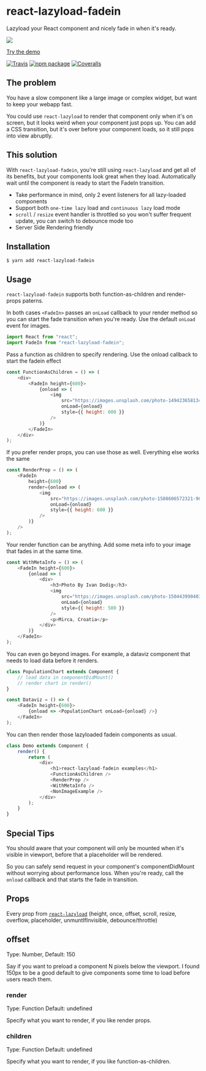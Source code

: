 # react-lazyload-fadein

Lazyload your React component and nicely fade in when it's ready.

[![](https://i.imgur.com/a/Lqb2m.gif)](https://react-lazyload-fadein.now.sh/)

[Try the demo](https://react-lazyload-fadein.now.sh/)

[![Travis][build-badge]][build]
[![npm package][npm-badge]][npm]
[![Coveralls][coveralls-badge]][coveralls]

[build-badge]: https://img.shields.io/travis/user/repo/master.png?style=flat-square
[build]: https://travis-ci.org/user/repo
[npm-badge]: https://img.shields.io/npm/v/npm-package.png?style=flat-square
[npm]: https://www.npmjs.org/package/npm-package
[coveralls-badge]: https://img.shields.io/coveralls/user/repo/master.png?style=flat-square
[coveralls]: https://coveralls.io/github/user/repo

## The problem

You have a slow component like a large image or complex widget, but want to keep your webapp fast.

You could use `react-lazyload` to render that component only when it's on screen, but it looks weird when your component just pops up. You can add a CSS transition, but it's over before your component loads, so it still pops into view abruptly.

## This solution

With `react-lazyload-fadein`, you're still using `react-lazyload` and get all of its benefits, but your components look great when they load. Automatically wait until the component is ready to start the FadeIn transition.

* Take performance in mind, only 2 event listeners for all lazy-loaded components
* Support both `one-time lazy` load and `continuous lazy` load mode
* `scroll` / `resize` event handler is throttled so you won't suffer frequent update, you can switch to debounce mode too
* Server Side Rendering friendly

## Installation

```
$ yarn add react-lazyload-fadein
```

## Usage

`react-lazyload-fadein` supports both function-as-children and render-props paterns.

In both cases `<FadeIn>` passes an `onLoad` callback to your render method so you can start the fade transition when you're ready. Use the default `onLoad` event for images.

```javascript
import React from "react";
import FadeIn from "react-lazyload-fadein";
```

Pass a function as children to specify rendering. Use the onload callback to start the fadein effect

```javascript
const FunctionAsChildren = () => (
    <div>
        <FadeIn height={600}>
            {onload => (
                <img
                    src="https://images.unsplash.com/photo-1494236581341-7d38b2e7d824?ixlib=rb-0.3.5&s=ff97ff4fafca298502452a45ea012698&auto=format&fit=crop&w=1888&q=80"
                    onLoad={onload}
                    style={{ height: 600 }}
                />
            )}
        </FadeIn>
    </div>
);
```

If you prefer render props, you can use those as well. Everything else works the same

```javascript
const RenderProp = () => (
    <FadeIn
        height={600}
        render={onload => (
            <img
                src="https://images.unsplash.com/photo-1508606572321-901ea443707f?ixlib=rb-0.3.5&s=445c447b4e24f8ffa34df0c0edb2d2bc&auto=format&fit=crop&w=932&q=80"
                onLoad={onload}
                style={{ height: 600 }}
            />
        )}
    />
);
```

Your render function can be anything. Add some meta info to your image that fades in at the same time.

```javascript
const WithMetaInfo = () => (
    <FadeIn height={600}>
        {onload => (
            <div>
                <h3>Photo By Ivan Dodig</h3>
                <img
                    src="https://images.unsplash.com/photo-1504439904031-93ded9f93e4e?ixlib=rb-0.3.5&s=b7afd4dd0f755f1a465b617ad13da628&auto=format&fit=crop&w=976&q=80"
                    onLoad={onload}
                    style={{ height: 500 }}
                />
                <p>Mirca, Croatia</p>
            </div>
        )}
    </FadeIn>
);
```

You can even go beyond images. For example, a dataviz component that needs to load data before it renders.

```javascript
class PopulationChart extends Component {
    // load data in componentDidMount()
    // render chart in render()
}

const Dataviz = () => (
    <FadeIn height={600}>
        {onload => <PopulationChart onLoad={onload} />}
    </FadeIn>
);
```

You can then render those lazyloaded fadein components as usual.

```javascript
class Demo extends Component {
    render() {
        return (
            <div>
                <h1>react-lazyload-fadein examples</h1>
                <FunctionAsChildren />
                <RenderProp />
                <WithMetaInfo />
                <NonImageExample />
            </div>
        );
    }
}
```

## Special Tips

You should aware that your component will only be mounted when it's visible in viewport, before that a placeholder will be rendered.

So you can safely send request in your component's componentDidMount without worrying about performance loss. When you're ready, call the `onload` callback and that starts the fade in transition.

## Props

Every prop from [`react-lazyload`](https://github.com/jasonslyvia/react-lazyload#props) (height, once, offset, scroll, resize, overflow, placeholder, unmuntIfInvisible, debounce/throttle)

## offset

Type: Number, Default: 150

Say if you want to preload a component N pixels below the viewport. I found 150px to be a good default to give components some time to load before users reach them.

### render

Type: Function Default: undefined

Specify what you want to render, if you like render props.

### children

Type: Function Default: undefined

Specify what you want to render, if you like function-as-children.
